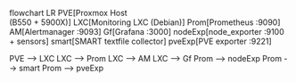 flowchart LR
  PVE[Proxmox Host<br/>(B550 + 5900X)]
  LXC[Monitoring LXC (Debian)]
  Prom[Prometheus :9090]
  AM[Alertmanager :9093]
  Gf[Grafana :3000]
  nodeExp[node_exporter :9100<br/>+ sensors]
  smart[SMART textfile collector]
  pveExp[PVE exporter :9221]

  PVE --> LXC
  LXC --> Prom
  LXC --> AM
  LXC --> Gf
  Prom --> nodeExp
  Prom --> smart
  Prom --> pveExp
